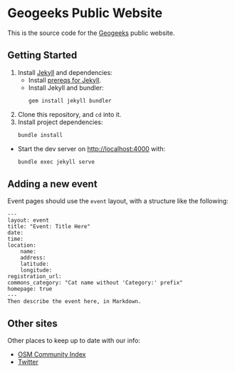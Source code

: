 # Geogeeks Public Website

This is the source code for the [Geogeeks](https://geogeeks.org/) public website.

## Getting Started

1. Install [Jekyll](https://jekyllrb.com/) and dependencies:
    * Install [prereqs for Jekyll](https://jekyllrb.com/docs/installation/).
    * Install Jekyll and bundler:
        ```bash
        gem install jekyll bundler
        ```
2. Clone this repository, and `cd` into it.
3. Install project dependencies:
    ```bash
    bundle install
    ```
* Start the dev server on [http://localhost:4000](http://localhost:4000) with:
    ```bash
    bundle exec jekyll serve
    ```

## Adding a new event

Event pages should use the `event` layout, with a structure like the following:

```
---
layout: event
title: "Event: Title Here"
date: 
time: 
location:
    name: 
    address: 
    latitude: 
    longitude: 
registration_url: 
commons_category: "Cat name without 'Category:' prefix"
homepage: true
---
Then describe the event here, in Markdown.

```

## Other sites

Other places to keep up to date with our info:

* [OSM Community Index](https://github.com/osmlab/osm-community-index/blob/main/resources/oceania/australia/geogeeks_perth.json)
* [Twitter](https://twitter.com/geogeeks_au)
